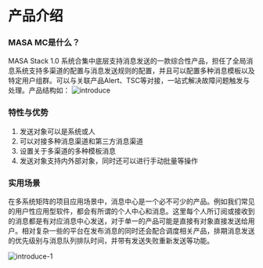 # 产品介绍

### MASA MC是什么？
MASA Stack 1.0 系统合集中底层支持消息发送的一款综合性产品，担任了全局消息系统支持多渠道的配置与消息发送规则的配置，并且可以配置多种消息模板以及特定用户组群。可以与关联产品Alert、TSC等对接，一站式解决故障问题触发与处理。产品结构如：
![introduce](http://cdn.masastack.com/stack/doc/mc/introduce.png)

### 特性与优势

1.	发送对象可以是系统或人
2.	可以对接多种消息渠道和第三方消息渠道
3.	设置关于多渠道的多种模板消息
4.	发送对象支持内外部对象，同时还可以进行手动批量等操作

### 实用场景

在多系统矩阵的项目应用场景中，消息中心是一个必不可少的产品。例如我们常见的用户性应用型软件，都会有所谓的个人中心和消息。这里每个人所订阅或接收到的消息都是有对应消息中心发送，对于单一的产品可能是直接有对象直接发送给用户。相对复杂一些的平台在发布消息的同时还会配合调度相关产品，排期消息发送的优先级别与消息队列排队时间，并带有发送失败重新发送等功能。

![introduce-1](http://cdn.masastack.com/stack/doc/mc/introduce-1.png)

